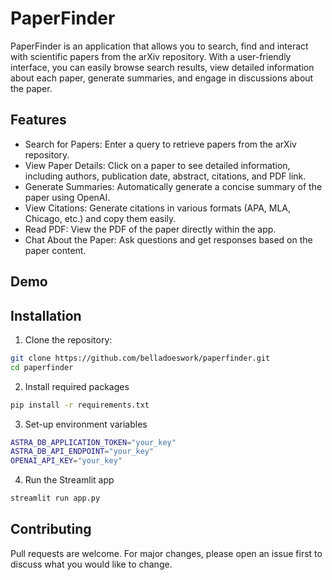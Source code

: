 # PaperFinder

PaperFinder is an application that allows you to search, find and interact with scientific papers from the arXiv repository. With a user-friendly interface, you can easily browse search results, view detailed information about each paper, generate summaries, and engage in discussions about the paper.


## Features

- Search for Papers: Enter a query to retrieve papers from the arXiv repository.
- View Paper Details: Click on a paper to see detailed information, including authors, publication date, abstract, citations, and PDF link.
- Generate Summaries: Automatically generate a concise summary of the paper using OpenAI.
- View Citations: Generate citations in various formats (APA, MLA, Chicago, etc.) and copy them easily.
- Read PDF: View the PDF of the paper directly within the app.
- Chat About the Paper: Ask questions and get responses based on the paper content.

## Demo


## Installation

1. Clone the repository:
```bash
git clone https://github.com/belladoeswork/paperfinder.git
cd paperfinder

```
2. Install required packages
```bash
pip install -r requirements.txt

```
3. Set-up environment variables
```bash
ASTRA_DB_APPLICATION_TOKEN="your_key"
ASTRA_DB_API_ENDPOINT="your_key"
OPENAI_API_KEY="your_key"

```
4. Run the Streamlit app
```bash
streamlit run app.py

```

## Contributing

Pull requests are welcome. For major changes, please open an issue first
to discuss what you would like to change.